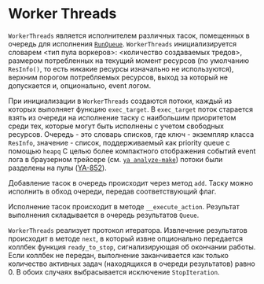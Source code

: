 # Worker Threads

`WorkerThreads` является исполнителем различных тасок, помещенных в очередь для исполнения [`RunQueue`](https://a.yandex-team.ru/arcadia/devtools/ya/yalibrary/runner/runqueue.py). `WorkerThreads` инициализируется словарем <тип пула воркеров>: <количество создаваемых тредов>, размером потребленных на текущий момент ресурсов (по умолчанию `ResInfo()`, то есть никакие ресурсы изначально не используются), верхним порогом потребляемых ресурсов, выход за который не допускается и, опционально, event логом.

При инициализации в `WorkerThreads` создаются потоки, каждый из которых выполняет функцию `exec_target`. В `exec_target` поток старается взять из очереди на исполнение таску с наибольшим приоритетом среди тех, которые могут быть исполнены с учетом свободных ресурсов. Очередь - это словарь списков, где ключ - экземпляр класса `ResInfo`, значение - список, поддерживаемый как priority queue с помощью `heapq`
С целью более компактного отображения событий event лога в браузерном трейсере (см. [`ya analyze-make`](https://docs.yandex-team.ru/ya-make/usage/ya_analyze/timeline)) потоки были разделены на пулы ([YA-852](https://st.yandex-team.ru/YA-852)).

Добавление тасок в очередь происходит через метод `add`. Таску можно исполнить в обход очереди, передав соответствующий флаг.

Исполнение тасок происходит в методе `__execute_action`. Результат выполнения складывается в очередь результатов `Queue`.

`WorkerThreads` реализует протокол итератора. Извлечение результатов происходит в методе `next`, в который извне опционально передается коллбек функция `ready_to_stop`, сигнализирующая об окончании работы. Если коллбек не передан, выполнение заканчивается как только количество активных задач (находящихся в очереди результатов) равно 0. В обоих случаях выбрасывается исключение `StopIteration`.
